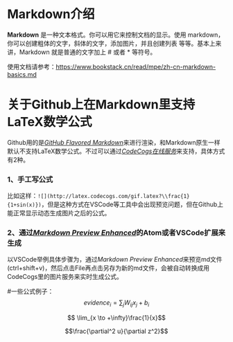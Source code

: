 # Markdown介绍
**Markdown** 是一种文本格式。你可以用它来控制文档的显示。使用 markdown，你可以创建粗体的文字，斜体的文字，添加图片，并且创建列表 等等。基本上来讲，Markdown 就是普通的文字加上 # 或者 * 等符号。

使用文档请参考：https://www.bookstack.cn/read/mpe/zh-cn-markdown-basics.md

# 关于Github上在Markdown里支持LaTeX数学公式
Github用的是[*GitHub Flavored Markdown*](https://github.github.com/gfm/)来进行渲染，和Markdown原生一样默认不支持LaTeX数学公式。不过可以通过[*CodeCogs在线服务*](http://latex.codecogs.com/)来支持，具体方式有2种。
### 1、手工写公式
比如这样：`![](http://latex.codecogs.com/gif.latex?\\frac{1}{1+sin(x)})`，但是这种方式在VSCode等工具中会出现预览问题，但在Github上能正常显示动态生成图片之后的公式。
### 2、通过[*Markdown Preview Enhanced*](https://shd101wyy.github.io/markdown-preview-enhanced/)的Atom或者VSCode扩展来生成
以VSCode举例具体步骤为，通过*Markdown Preview Enhanced*来预览md文件(ctrl+shift+v)，然后点击File再点击另存为新的md文件，会被自动转换成用CodeCogs里的图片服务来实时生成公式。

#一些公式例子：
$$ evidence_{i}=\sum_{j}W_{ij}x_{j}+b_{i} $$

$$ \lim_{x \to +\infty}\frac{1}{x}$$

$$\frac{\partial^2 u}{\partial z^2}$$
 